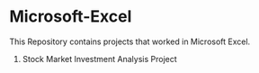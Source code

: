 # Microsoft-Excel
This Repository contains projects that worked in Microsoft Excel.

1. Stock Market Investment Analysis Project
